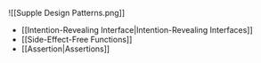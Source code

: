![[Supple Design Patterns.png]]

- [[Intention-Revealing Interface|Intention-Revealing Interfaces]]
- [[Side-Effect-Free Functions]]
- [[Assertion|Assertions]]
